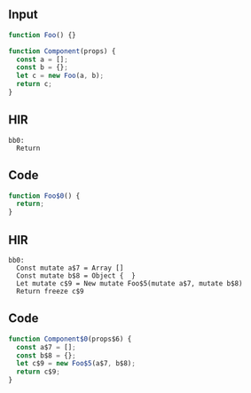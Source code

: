 
## Input

```javascript
function Foo() {}

function Component(props) {
  const a = [];
  const b = {};
  let c = new Foo(a, b);
  return c;
}

```

## HIR

```
bb0:
  Return
```

## Code

```javascript
function Foo$0() {
  return;
}

```
## HIR

```
bb0:
  Const mutate a$7 = Array []
  Const mutate b$8 = Object {  }
  Let mutate c$9 = New mutate Foo$5(mutate a$7, mutate b$8)
  Return freeze c$9
```

## Code

```javascript
function Component$0(props$6) {
  const a$7 = [];
  const b$8 = {};
  let c$9 = new Foo$5(a$7, b$8);
  return c$9;
}

```
      